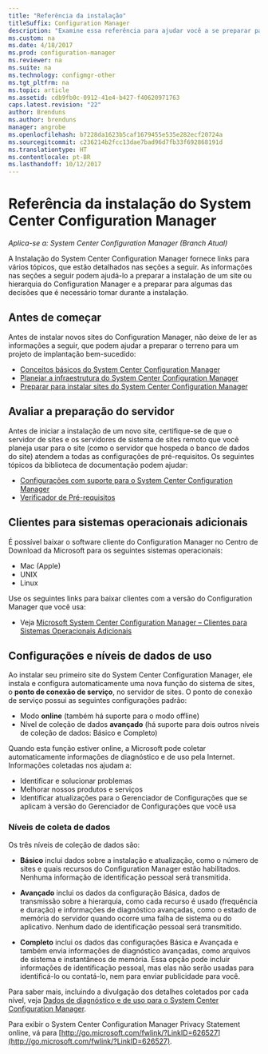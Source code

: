 ```yaml
---
title: "Referência da instalação"
titleSuffix: Configuration Manager
description: "Examine essa referência para ajudar você a se preparar para instalar um site ou hierarquia do Configuration Manager."
ms.custom: na
ms.date: 4/18/2017
ms.prod: configuration-manager
ms.reviewer: na
ms.suite: na
ms.technology: configmgr-other
ms.tgt_pltfrm: na
ms.topic: article
ms.assetid: cdb9fb0c-0912-41e4-b427-f40620971763
caps.latest.revision: "22"
author: Brenduns
ms.author: brenduns
manager: angrobe
ms.openlocfilehash: b7228da1623b5caf1679455e535e282ecf20724a
ms.sourcegitcommit: c236214b2fcc13dae7bad96d7fb33f692868191d
ms.translationtype: HT
ms.contentlocale: pt-BR
ms.lasthandoff: 10/12/2017
---
```

# <a name="reference-for-system-center-configuration-manager-setup"></a>Referência da instalação do System Center Configuration Manager

*Aplica-se a: System Center Configuration Manager (Branch Atual)*

A Instalação do System Center Configuration Manager fornece links para vários tópicos, que estão detalhados nas seções a seguir. As informações nas seções a seguir podem ajudá-lo a preparar a instalação de um site ou hierarquia do Configuration Manager e a preparar para algumas das decisões que é necessário tomar durante a instalação.  


##  <a name="bkmk_start"></a> Antes de começar  
Antes de instalar novos sites do Configuration Manager, não deixe de ler as informações a seguir, que podem ajudar a preparar o terreno para um projeto de implantação bem-sucedido:  

-   [Conceitos básicos do System Center Configuration Manager](../../../../core/understand/fundamentals.md)  
-   [Planejar a infraestrutura do System Center Configuration Manager](../../../plan-design/network/configure-firewalls-ports-domains.md)  
-   [Preparar para instalar sites do System Center Configuration Manager](prepare-to-install-sites.md)  

##  <a name="bkmk_assess"></a> Avaliar a preparação do servidor  
Antes de iniciar a instalação de um novo site, certifique-se de que o servidor de sites e os servidores de sistema de sites remoto que você planeja usar para o site (como o servidor que hospeda o banco de dados do site) atendem a todas as configurações de pré-requisitos. Os seguintes tópicos da biblioteca de documentação podem ajudar:  

-   [Configurações com suporte para o System Center Configuration Manager](../../../../core/plan-design/configs/supported-configurations.md)  
-   [Verificador de Pré-requisitos](prerequisite-checker.md)  

##  <a name="bkmk_Addclients"></a> Clientes para sistemas operacionais adicionais  
É possível baixar o software cliente do Configuration Manager no Centro de Download da Microsoft para os seguintes sistemas operacionais:  

-   Mac (Apple)  
-   UNIX  
-   Linux  

Use os seguintes links para baixar clientes com a versão do Configuration Manager que você usa:  

-   Veja [Microsoft System Center Configuration Manager – Clientes para Sistemas Operacionais Adicionais](http://www.microsoft.com/download/details.aspx?id=47719)  

##  <a name="bkmk_usage"></a> Configurações e níveis de dados de uso  
Ao instalar seu primeiro site do System Center Configuration Manager, ele instala e configura automaticamente uma nova função do sistema de sites, o **ponto de conexão de serviço**, no servidor de sites. O ponto de conexão de serviço possui as seguintes configurações padrão:  

-   Modo **online** (também há suporte para o modo offline)  
-   Nível de coleção de dados **avançado** (há suporte para dois outros níveis de coleção de dados: Básico e Completo)  

Quando esta função estiver online, a Microsoft pode coletar automaticamente informações de diagnóstico e de uso pela Internet. Informações coletadas nos ajudam a:  

-   Identificar e solucionar problemas  
-   Melhorar nossos produtos e serviços  
-   Identificar atualizações para o Gerenciador de Configurações que se aplicam à versão do Gerenciador de Configurações que você usa  

### <a name="levels-of-data-collection"></a>Níveis de coleta de dados  
Os três níveis de coleção de dados são:

-   **Básico** inclui dados sobre a instalação e atualização, como o número de sites e quais recursos do Configuration Manager estão habilitados. Nenhuma informação de identificação pessoal será transmitida.  

-   **Avançado** inclui os dados da configuração Básica, dados de transmissão sobre a hierarquia, como cada recurso é usado (frequência e duração) e informações de diagnóstico avançadas, como o estado de memória do servidor quando ocorre uma falha de sistema ou do aplicativo. Nenhum dado de identificação pessoal será transmitido.  

-   **Completo** inclui os dados das configurações Básica e Avançada e também envia informações de diagnóstico avançadas, como arquivos de sistema e instantâneos de memória. Essa opção pode incluir informações de identificação pessoal, mas elas não serão usadas para identificá-lo ou contatá-lo, nem para enviar publicidade para você.  

Para saber mais, incluindo a divulgação dos detalhes coletados por cada nível, veja [Dados de diagnóstico e de uso para o System Center Configuration Manager](../../../../core/plan-design/diagnostics/diagnostics-and-usage-data.md).  

Para exibir o System Center Configuration Manager Privacy Statement online, vá para [http://go.microsoft.com/fwlink/?LinkID=626527](http://go.microsoft.com/fwlink/?LinkID=626527).
